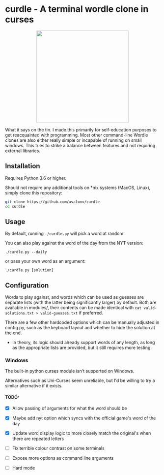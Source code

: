 # curdle - A terminal wordle clone in curses

<p align="center">
  <img src="https://user-images.githubusercontent.com/29720696/193329907-66216dad-d86d-4652-94d4-aaa6a8201ffc.png" height="300"/>
</p>

What it says on the tin. I made this primarily for self-education purposes to get reacquainted with programming. Most other command-line Wordle clones are also either really simple or incapable of running on small windows. This tries to strike a balance between features and not requiring external libraries.

## Installation
Requires Python 3.6 or higher.

Should not require any additional tools on \*nix systems (MacOS, Linux), simply clone this repository:

```sh
git clone https://github.com/avalonv/curdle
cd curdle
```

## Usage
By default, running `./curdle.py` will pick a word at random.

You can also play against the word of the day from the NYT version:

`./curdle.py --daily`

 or pass your own word as an argument:

`./curdle.py [solution]`

## Configuration
Words to play against, and words which can be used as guesses are separate lists (with the latter being significantly larger) by default. Both are available in modules/, their contents can be made identical with `cat valid-solutions.txt > valid-guesses.txt` if preferred.

There are a few other hardcoded options which can be manually adjusted in config.py, such as the keyboard layout and whether to hide the solution at the end.

- In theory, its logic should already support words of any length, as long as the appropriate lists are provided, but it still requires more testing.

### Windows
The built-in python curses module isn't supported on Windows.

Alternatives such as Uni-Curses seem unreliable, but I'd be willing to try a similar alternative if it exists.

#### TODO:
- [X] Allow passing of arguments for what the word should be

- [X] Maybe add nyt option which syncs with the official game's word of the day

- [X] Update word display logic to more closely match the original's when there are repeated letters

- [ ] Fix terrible colour contrast on some terminals

- [ ] Expose more options as command line arguments

- [ ] Hard mode
